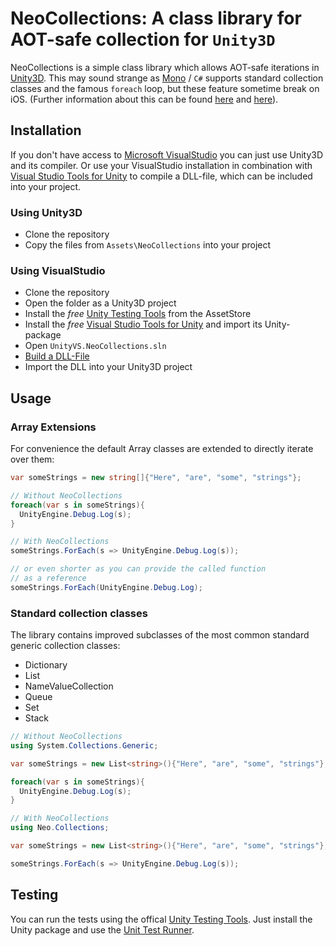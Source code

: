 # NeoCollections: A class library for AOT-safe collection for `Unity3D`

NeoCollections is a simple class library which allows AOT-safe iterations in [Unity3D](http://unity3d.com). This may sound strange as
[Mono](http://www.mono-project.com) / `C#` supports standard collection classes and the famous `foreach` loop, but
these feature sometime break on iOS. (Further information about this can be found [here](http://forum.unity3d.com/threads/system-string-doesnt-implement-interface-system-collections-ienumerator-crash.168019/)
and [here](http://www.makegamessa.com/discussion/1493/its-official-foreach-is-bad-in-unity/p1)).

## Installation

If you don't have access to [Microsoft VisualStudio](http://msdn.microsoft.com/de-de/vstudio) you can just use Unity3D and its compiler.
Or use your VisualStudio installation in combination with [Visual Studio Tools for Unity](http://unityvs.com) to compile a DLL-file, which
can be included into your project.

### Using Unity3D

* Clone the repository
* Copy the files from `Assets\NeoCollections` into your project

### Using VisualStudio

* Clone the repository
* Open the folder as a Unity3D project
* Install the *free* [Unity Testing Tools](https://www.assetstore.unity3d.com/#/content/13802) from the AssetStore
* Install the *free* [Visual Studio Tools for Unity](http://unityvs.com) and import its Unity-package
* Open `UnityVS.NeoCollections.sln`
* [Build a DLL-File](http://forum.unity3d.com/threads/video-tutorial-how-to-use-visual-studio-for-all-your-unity-development.120327)
* Import the DLL into your Unity3D project

## Usage

### Array Extensions

For convenience the default Array classes are extended to directly iterate over them:

```csharp
var someStrings = new string[]{"Here", "are", "some", "strings"};

// Without NeoCollections
foreach(var s in someStrings){
  UnityEngine.Debug.Log(s);
}

// With NeoCollections
someStrings.ForEach(s => UnityEngine.Debug.Log(s));

// or even shorter as you can provide the called function
// as a reference
someStrings.ForEach(UnityEngine.Debug.Log);
```

### Standard collection classes

The library contains improved subclasses of the most common standard generic collection classes:
* Dictionary
* List
* NameValueCollection
* Queue
* Set
* Stack

```csharp
// Without NeoCollections
using System.Collections.Generic;

var someStrings = new List<string>(){"Here", "are", "some", "strings"};

foreach(var s in someStrings){
  UnityEngine.Debug.Log(s);
}

// With NeoCollections
using Neo.Collections;

var someStrings = new List<string>(){"Here", "are", "some", "strings"};

someStrings.ForEach(s => UnityEngine.Debug.Log(s));
```

## Testing

You can run the tests using the offical [Unity Testing Tools](https://www.assetstore.unity3d.com/#/content/13802). Just install the Unity package and use the [Unit Test Runner](http://www.tallior.com/introduction-to-unity-test-tools/).
